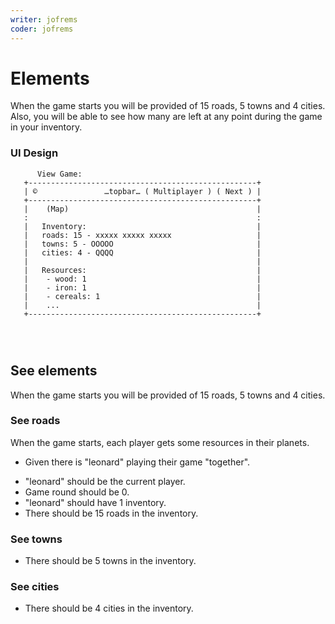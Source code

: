 ```yaml
---
writer: jofrems
coder: jofrems
---
```


# Elements

When the game starts you will be provided of 15 roads, 5 towns and 4 cities.
Also, you will be able to see how many are left at any point during the game in your inventory.


### UI Design
```
      View Game:                              
   +---------------------------------------------------+      
   | ©               …topbar… ( Multiplayer ) ( Next ) |
   +---------------------------------------------------+ 
   |    (Map)                                          |     
   :                                                   :     
   |   Inventory:                                      |      
   |   roads: 15 - xxxxx xxxxx xxxxx                   |      
   |   towns: 5 - OOOOO                                | 
   |   cities: 4 - QQQQ                                |  
   |                                                   |  
   |   Resources:                                      |  
   |    - wood: 1                                      |     
   |    - iron: 1                                      |
   |    - cereals: 1                                   |
   |    ...                                            |
   +---------------------------------------------------+  
                                       
 
  
```

## See elements

When the game starts you will be provided of 15 roads, 5 towns and 4 cities.

### See roads

When the game starts, each player gets some resources in their planets.

 * Given there is "leonard" playing their game "together".
 <!-- SNAPSHOT status=200 -->  
 * "leonard" should be the current player.
 * Game round should be 0.
 * "leonard" should have 1 inventory.
 * There should be 15 roads in the inventory.

### See towns
 * There should be 5 towns in the inventory.

### See cities
 * There should be 4 cities in the inventory.
